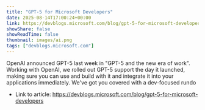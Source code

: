 ```yaml
---
title: "GPT-5 for Microsoft Developers"
date: 2025-08-14T17:00:24+00:00
link: https://devblogs.microsoft.com/blog/gpt-5-for-microsoft-developers
showShare: false
showReadTime: false
thumbnail: images/ai.png
tags: ["devblogs.microsoft.com"]
---
```

OpenAI announced GPT-5 last week in "GPT-5 and the new era of work". Working with OpenAI, we rolled out GPT-5 support the day it launched, making sure you can use and build with it and integrate it into your applications immediately. We've got you covered with a dev-focused rundo

- Link to article: https://devblogs.microsoft.com/blog/gpt-5-for-microsoft-developers